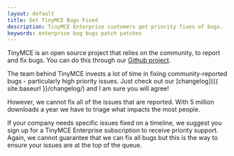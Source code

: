 ```yaml
---
layout: default
title: Get TinyMCE Bugs Fixed
description: TinyMCE Enterprise customers get priority fixes of bugs.
keywords: enterprise bug bugs patch patches
---
```


TinyMCE is an open source project that relies on the community, to report and fix bugs. You can do this through our [Github project](https://github.com/tinymce/tinymce).

The team behind TinyMCE invests a lot of time in fixing community-reported bugs - particularly high priority issues. Just check out our [changelog]({{ site.baseurl }}/changelog/) and I am sure you will agree!

However, we cannot fix all of the issues that are reported. With 5 million downloads a year we have to triage what impacts the most people.

If your company needs specific issues fixed on a timeline, we suggest you sign up for a TinyMCE Enterprise subscription to receive priority support. Again, we cannot guarantee that we can fix all bugs but this is the way to ensure your issues are at the top of the queue.
